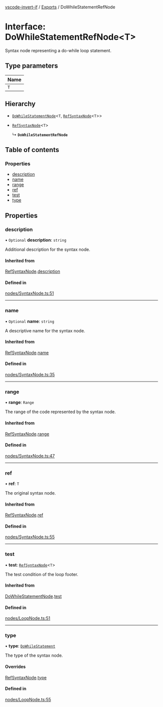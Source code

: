 [vscode-invert-if](../README.md) / [Exports](../modules.md) / DoWhileStatementRefNode

# Interface: DoWhileStatementRefNode<T\>

Syntax node representing a do-while loop statement.

## Type parameters

| Name |
| :------ |
| `T` |

## Hierarchy

- [`DoWhileStatementNode`](DoWhileStatementNode.md)<`T`, [`RefSyntaxNode`](RefSyntaxNode.md)<`T`\>\>

- [`RefSyntaxNode`](RefSyntaxNode.md)<`T`\>

  ↳ **`DoWhileStatementRefNode`**

## Table of contents

### Properties

- [description](DoWhileStatementRefNode.md#description)
- [name](DoWhileStatementRefNode.md#name)
- [range](DoWhileStatementRefNode.md#range)
- [ref](DoWhileStatementRefNode.md#ref)
- [test](DoWhileStatementRefNode.md#test)
- [type](DoWhileStatementRefNode.md#type)

## Properties

### description

• `Optional` **description**: `string`

Additional description for the syntax node.

#### Inherited from

[RefSyntaxNode](RefSyntaxNode.md).[description](RefSyntaxNode.md#description)

#### Defined in

[nodes/SyntaxNode.ts:51](https://github.com/1nVitr0/plugin-vscode-invert-if/blob/d1df971/packages/api/src/nodes/SyntaxNode.ts#L51)

___

### name

• `Optional` **name**: `string`

A descriptive name for the syntax node.

#### Inherited from

[RefSyntaxNode](RefSyntaxNode.md).[name](RefSyntaxNode.md#name)

#### Defined in

[nodes/SyntaxNode.ts:35](https://github.com/1nVitr0/plugin-vscode-invert-if/blob/d1df971/packages/api/src/nodes/SyntaxNode.ts#L35)

___

### range

• **range**: `Range`

The range of the code represented by the syntax node.

#### Inherited from

[RefSyntaxNode](RefSyntaxNode.md).[range](RefSyntaxNode.md#range)

#### Defined in

[nodes/SyntaxNode.ts:47](https://github.com/1nVitr0/plugin-vscode-invert-if/blob/d1df971/packages/api/src/nodes/SyntaxNode.ts#L47)

___

### ref

• **ref**: `T`

The original syntax node.

#### Inherited from

[RefSyntaxNode](RefSyntaxNode.md).[ref](RefSyntaxNode.md#ref)

#### Defined in

[nodes/SyntaxNode.ts:55](https://github.com/1nVitr0/plugin-vscode-invert-if/blob/d1df971/packages/api/src/nodes/SyntaxNode.ts#L55)

___

### test

• **test**: [`RefSyntaxNode`](RefSyntaxNode.md)<`T`\>

The test condition of the loop footer.

#### Inherited from

[DoWhileStatementNode](DoWhileStatementNode.md).[test](DoWhileStatementNode.md#test)

#### Defined in

[nodes/LoopNode.ts:51](https://github.com/1nVitr0/plugin-vscode-invert-if/blob/d1df971/packages/api/src/nodes/LoopNode.ts#L51)

___

### type

• **type**: [`DoWhileStatement`](../enums/SyntaxNodeType.md#dowhilestatement)

The type of the syntax node.

#### Overrides

[RefSyntaxNode](RefSyntaxNode.md).[type](RefSyntaxNode.md#type)

#### Defined in

[nodes/LoopNode.ts:55](https://github.com/1nVitr0/plugin-vscode-invert-if/blob/d1df971/packages/api/src/nodes/LoopNode.ts#L55)
